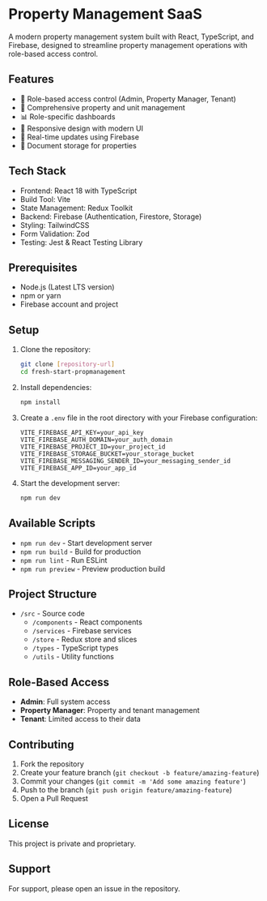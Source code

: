 # Property Management SaaS

A modern property management system built with React, TypeScript, and Firebase, designed to streamline property management operations with role-based access control.

## Features

- 🔐 Role-based access control (Admin, Property Manager, Tenant)
- 🏢 Comprehensive property and unit management
- 📊 Role-specific dashboards
- 📱 Responsive design with modern UI
- 🔄 Real-time updates using Firebase
- 📝 Document storage for properties

## Tech Stack

- Frontend: React 18 with TypeScript
- Build Tool: Vite
- State Management: Redux Toolkit
- Backend: Firebase (Authentication, Firestore, Storage)
- Styling: TailwindCSS
- Form Validation: Zod
- Testing: Jest & React Testing Library

## Prerequisites

- Node.js (Latest LTS version)
- npm or yarn
- Firebase account and project

## Setup

1. Clone the repository:
   ```bash
   git clone [repository-url]
   cd fresh-start-propmanagement
   ```

2. Install dependencies:
   ```bash
   npm install
   ```

3. Create a `.env` file in the root directory with your Firebase configuration:
   ```
   VITE_FIREBASE_API_KEY=your_api_key
   VITE_FIREBASE_AUTH_DOMAIN=your_auth_domain
   VITE_FIREBASE_PROJECT_ID=your_project_id
   VITE_FIREBASE_STORAGE_BUCKET=your_storage_bucket
   VITE_FIREBASE_MESSAGING_SENDER_ID=your_messaging_sender_id
   VITE_FIREBASE_APP_ID=your_app_id
   ```

4. Start the development server:
   ```bash
   npm run dev
   ```

## Available Scripts

- `npm run dev` - Start development server
- `npm run build` - Build for production
- `npm run lint` - Run ESLint
- `npm run preview` - Preview production build

## Project Structure

- `/src` - Source code
  - `/components` - React components
  - `/services` - Firebase services
  - `/store` - Redux store and slices
  - `/types` - TypeScript types
  - `/utils` - Utility functions

## Role-Based Access

- **Admin**: Full system access
- **Property Manager**: Property and tenant management
- **Tenant**: Limited access to their data

## Contributing

1. Fork the repository
2. Create your feature branch (`git checkout -b feature/amazing-feature`)
3. Commit your changes (`git commit -m 'Add some amazing feature'`)
4. Push to the branch (`git push origin feature/amazing-feature`)
5. Open a Pull Request

## License

This project is private and proprietary.

## Support

For support, please open an issue in the repository.
